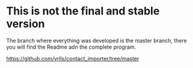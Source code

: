 # This is not the final and stable version

The branch where everything was developed is the master branch, there you will find the Readme adn the complete program.

https://github.com/vrlls/contact_importer/tree/master
